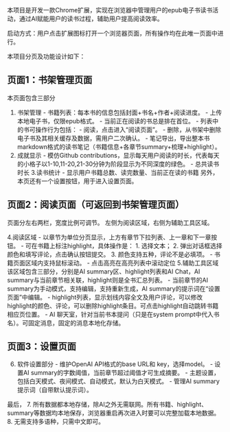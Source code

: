 
本项目是开发一款Chrome扩展，实现在浏览器中管理用户的epub电子书读书活动，通过AI赋能用户的读书过程，辅助用户提高阅读效率。

启动方式：用户点击扩展图标打开一个浏览器页面，所有操作均在此唯一页面中进行。

本项目分页及功能设计如下：

## 页面1：书架管理页面
本页面包含三部分
1. 书架管理
        - 书籍列表：每本书的信息包括封面+书名+作者+阅读进度。
        - 上传本地电子书，仅限epub格式。
        - 当前正在阅读的书总是排在首位。
        - 列表中的书可操作行为包括：
                - 阅读，点击进入“阅读页面”。
                - 删除，从书架中删除电子书及其相关缓存及数据，需用户二次确认。
                - 笔记导出，导出整本书markdown格式的读书笔记（书籍信息+各章节summary+梳理+highlight）。
2. 成就显示
        - 模仿Github contributions，显示每天用户阅读的时长，代表每天的小格子以1-10,11-20,21-30分钟为阶段显示为不同深度的绿色。
        - 总共读书时长
3.读书统计
        - 显示用户书籍总数、读完数量、当前正在读的书籍
另外，本页还有一个设置按钮，用于进入设置页面。

## 页面2：阅读页面（可返回到书架管理页面）
页面分左右两栏，宽度比例可调节。
左侧为阅读区域，右侧为辅助工具区域。

4.阅读区域
        - 以章节为单位分页显示，上方有章节下拉列表、上一章和下一章按钮。
        - 可在书籍上标注highlight，具体操作是：
                1. 选择文本；
                2. 弹出对话框选择颜色和填写评论，点击确认按钮提交。
                3. 颜色支持五种，评论不是必填项。
        - 书籍页面区域内支持鼠标滚动。
        - 点击高亮在高亮列表中滚动定位
5.辅助工具区域
        该区域包含三部分，分别是AI summary区、highlight列表和AI Chat，AI summary与当前章节相关联，highlight则是全书汇总列表。
	- 当前章节的AI summary为手动模式，支持编辑，支持重新生成，AI summary的提示词在“设置页面”中编辑。
        - highlight列表，显示划线内容全文及用户评论，可以修改highlight的颜色、评论，可以删除highlight条目。可点击highlight自动跳转书籍相应页位置。
        - AI 聊天室，针对当前书本提问（只是在system prompt中代入书名）。可固定消息，固定的消息本地化存储。


## 页面3：设置页面
6. 软件设置部分
        - 维护OpenAI API格式的base URL和 key，选择model。
        - 设置AI summary的字数阈值，当前章节超过阈值才可生成摘要。
        - 主题设置，包括白天模式、夜间模式、自动模式，默认为白天模式。
        - 管理AI summary提示词（自带默认提示词）。

最后，
7. 所有数据都本地存储，除AI之外无需联网。所有书籍、highlight、summary等数据均本地保存，浏览器重启再次进入时要可以完整加载本地数据。
8. 无需支持多语种，只需中文即可。
    
